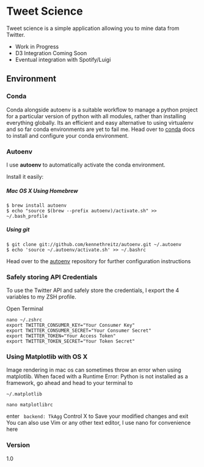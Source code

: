 # Tweet Science

Tweet science is a simple application allowing you to mine data from Twitter.

  - Work in Progress
  - D3 Integration Coming Soon
  - Eventual integration with Spotify/Luigi


  ## Environment

  ### Conda

  Conda alongside autoenv is a suitable workflow to manage a python project for a particular version of python with all modules, rather than installing everything globally. Its an efficient and easy alternative to using virtualenv and so far conda environments are yet to fail me.
  Head over to [conda](http://conda.pydata.org/docs/install/quick.html) docs to install and configure your conda environment.


  ### Autoenv

  I use **autoenv** to automatically activate the conda environment.

  Install it easily:

  ##### Mac OS X Using Homebrew

  ```
  $ brew install autoenv
  $ echo "source $(brew --prefix autoenv)/activate.sh" >> ~/.bash_profile

  ```

  ##### Using git

  ```
  $ git clone git://github.com/kennethreitz/autoenv.git ~/.autoenv
  $ echo 'source ~/.autoenv/activate.sh' >> ~/.bashrc
  ```

  Head over to the [autoenv](https://github.com/kennethreitz/autoenv) repository for further configuration instructions


  ### Safely storing API Credentials

  To use the Twitter API and safely store the credentials, I export the 4 variables to my ZSH profile.

  Open Terminal

  ```
  nano ~/.zshrc
  export TWITTER_CONSUMER_KEY="Your Consumer Key"
  export TWITTER_CONSUMER_SECRET="Your Consumer Secret"
  export TWITTER_TOKEN="Your Access Token"
  export TWITTER_TOKEN_SECRET="Your Token Secret"
  ```


  ### Using Matplotlib with OS X
  Image rendering in mac os can sometimes throw an error when using matplotlib.
  When faced with a Runtime Error: Python is not installed as a framework, go ahead and head to your terminal to
  ```
  ~/.matplotlib
  ```
  ```
  nano matplotlibrc
  ```
  enter ``` backend: TkAgg```
  Control X to Save your modified changes and exit
  You can also use Vim or any other text editor, I use nano for convenience here

  ### Version
  1.0
